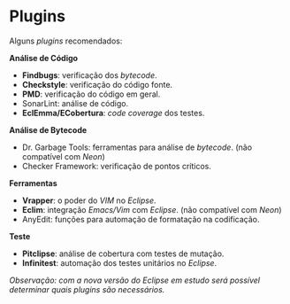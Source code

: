 # Plugins

Alguns _plugins_ recomendados:

**Análise de Código**

* **Findbugs**: verificação dos _bytecode_.
* **Checkstyle**: verificação do código fonte.
* **PMD**: verificação do código em geral.
* SonarLint: análise de código.
* **EclEmma\/ECobertura**: _code coverage_ dos testes.

**Análise de Bytecode**

* Dr. Garbage Tools: ferramentas para análise de _bytecode_. \(não compatível com _Neon_\)
* Checker Framework: verificação de pontos críticos.

**Ferramentas**

* **Vrapper**: o poder do _VIM_ no _Eclipse_.
* **Eclim**: integração _Emacs\/Vim_ com _Eclipse_. \(não compatível com _Neon_\)
* AnyEdit: funções para automação de formatação na codificação.

**Teste**
* **Pitclipse**: análise de cobertura com testes de mutação.
* **Infinitest**: automação dos testes unitários no _Eclipse_.

_Observação: com a nova versão do Eclipse em estudo será possível determinar quais plugins são necessários._


